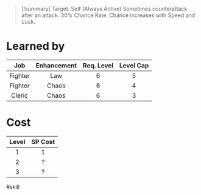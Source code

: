 >[!summary]
>Target: Self (Always Active)
>Sometimes counterattack after an attack.
>30% Chance Rate.
>Chance increases with Speed and Luck.
# Learned by
| Job   | Enhancement | Req. Level | Level Cap |
|:-------:|:-----------:|:------------------------:|:---------------:|
| Fighter | Law         | 6                        | 5               |
| Fighter | Chaos       | 6                        | 4               |
| Cleric  | Chaos       | 6                        | 3               | 
# Cost
| Level | SP Cost |
|:-----:|:-------:|
| 1     | 1       |
| 2     | ?       |
| 3     | ?       |

#skill 